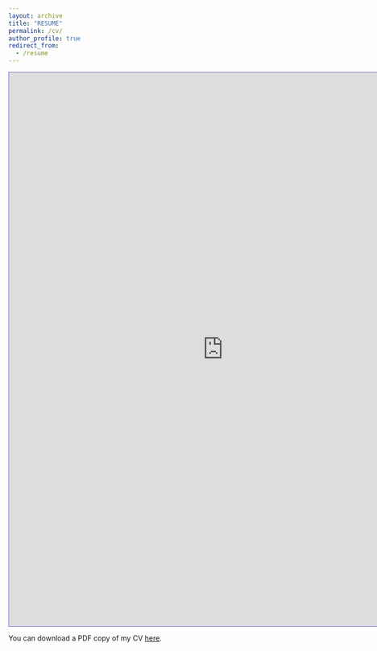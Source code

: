 ```yaml
---
layout: archive
title: "RESUME"
permalink: /cv/
author_profile: true
redirect_from:
  - /resume
---
```

<iframe id="fred" style="border:1px solid #666CCC" title="PDF in an i-Frame" src="https://olawale0254.github.io/files/Ola.pdf" frameborder="1" scrolling="auto" height="1100" width="850" ></iframe>

You can download a PDF copy of my CV [here](/files/Ola.pdf).
